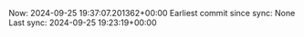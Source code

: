 Now: 2024-09-25 19:37:07.201362+00:00 Earliest commit since sync: None Last sync: 2024-09-25 19:23:19+00:00
